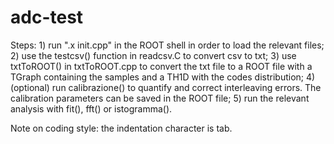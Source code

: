 # adc-test

Steps:
	1) run ".x init.cpp" in the ROOT shell in order to load the relevant files;
	2) use the testcsv() function in readcsv.C to convert csv to txt; 
	3) use txtToROOT() in txtToROOT.cpp to convert the txt file to a ROOT file with a TGraph containing the samples and a TH1D with          		the codes distribution;
	4) (optional) run calibrazione() to quantify and correct interleaving errors. The calibration parameters can be saved in the 		ROOT file;
	5) run the relevant analysis with fit(), fft() or istogramma().

Note on coding style: the indentation character is tab.
